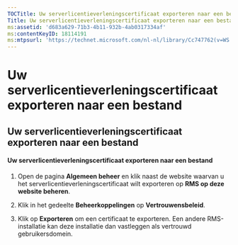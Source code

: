 ```yaml
---
TOCTitle: Uw serverlicentieverleningscertificaat exporteren naar een bestand
Title: Uw serverlicentieverleningscertificaat exporteren naar een bestand
ms:assetid: 'd683a629-71b3-4b11-932b-4ab0317334af'
ms:contentKeyID: 18114191
ms:mtpsurl: 'https://technet.microsoft.com/nl-nl/library/Cc747762(v=WS.10)'
---
```


Uw serverlicentieverleningscertificaat exporteren naar een bestand
==================================================================

Uw serverlicentieverleningscertificaat exporteren naar een bestand
------------------------------------------------------------------

#### Uw serverlicentieverleningscertificaat exporteren naar een bestand

1.  Open de pagina **Algemeen beheer** en klik naast de website waarvan u het serverlicentieverleningscertificaat wilt exporteren op **RMS op deze website beheren**.

2.  Klik in het gedeelte **Beheerkoppelingen** op **Vertrouwensbeleid**.

3.  Klik op **Exporteren** om een certificaat te exporteren. Een andere RMS-installatie kan deze installatie dan vastleggen als vertrouwd gebruikersdomein.
